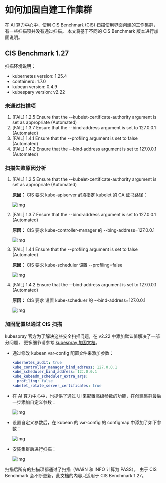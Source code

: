 # 如何加固自建工作集群

在 AI 算力中心中，使用 CIS Benchmark (CIS) 扫描使用界面创建的工作集群，有一些扫描项并没有通过扫描。
本文将基于不同的 CIS Benchmark 版本进行加固说明。

## CIS Benchmark 1.27

扫描环境说明：

- kubernetes version: 1.25.4
- containerd: 1.7.0
- kubean version: 0.4.9
- kubespary version: v2.22

### 未通过扫描项

1. [FAIL] 1.2.5 Ensure that the --kubelet-certificate-authority argument is set as appropriate (Automated)
2. [FAIL] 1.3.7 Ensure that the --bind-address argument is set to 127.0.0.1 (Automated)
3. [FAIL] 1.4.1 Ensure that the --profiling argument is set to false (Automated)
4. [FAIL] 1.4.2 Ensure that the --bind-address argument is set to 127.0.0.1 (Automated)

### 扫描失败原因分析

1. [FAIL] 1.2.5 Ensure that the --kubelet-certificate-authority argument is set as appropriate (Automated)

    **原因：** CIS 要求 kube-apiserver 必须指定 kubelet 的 CA 证书路径：

    ![img](https://docs.daocloud.io/daocloud-docs-images/docs/zh/docs/kpanda/images/hardening01.png)

2. [FAIL] 1.3.7 Ensure that the --bind-address argument is set to 127.0.0.1 (Automated)

    **原因：** CIS 要求 kube-controller-manager 的 --bing-address=127.0.0.1

    ![img](https://docs.daocloud.io/daocloud-docs-images/docs/zh/docs/kpanda/images/hardening02.png)

3. [FAIL] 1.4.1 Ensure that the --profiling argument is set to false (Automated)

    **原因：** CIS 要求 kube-scheduler 设置 --profiling=false

    ![img](https://docs.daocloud.io/daocloud-docs-images/docs/zh/docs/kpanda/images/hardening03.png)

4. [FAIL] 1.4.2 Ensure that the --bind-address argument is set to 127.0.0.1 (Automated)

    **原因：** CIS 要求 设置 kube-scheduler 的 --bind-address=127.0.0.1

    ![img](https://docs.daocloud.io/daocloud-docs-images/docs/zh/docs/kpanda/images/hardening04.png)

### 加固配置以通过 CIS 扫描

kubespray 官方为了解决这些安全扫描问题，在 v2.22 中添加默认值解决了一部分问题，
更多细节请参考 [kubespray 加固文档](https://github.com/kubernetes-sigs/kubespray/blob/master/docs/hardening.md)。

- 通过修改 kubean var-config 配置文件来添加参数：

    ```yaml
    kubernetes_audit: true
    kube_controller_manager_bind_address: 127.0.0.1
    kube_scheduler_bind_address: 127.0.0.1
    kube_kubeadm_scheduler_extra_args:
      profiling: false
    kubelet_rotate_server_certificates: true
    ```

- 在 AI 算力中心中，也提供了通过 UI 来配置高级参数的功能，在创建集群最后一步添加自定义参数：

    ![img](https://docs.daocloud.io/daocloud-docs-images/docs/zh/docs/kpanda/images/hardening05.png)

- 设置自定义参数后，在 kubean 的 var-config 的 configmap 中添加了如下参数：

    ![img](https://docs.daocloud.io/daocloud-docs-images/docs/zh/docs/kpanda/images/hardening06.png)

- 安装集群后进行扫描：

    ![img](https://docs.daocloud.io/daocloud-docs-images/docs/zh/docs/kpanda/images/hardening07.png)

扫描后所有的扫描项都通过了扫描（WARN 和 INFO 计算为 PASS），
由于 CIS Benchmark 会不断更新，此文档的内容只适用于 CIS Benchmark 1.27。

